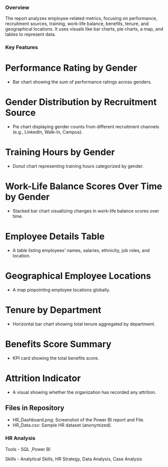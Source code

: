### Overview
The report analyzes employee-related metrics, focusing on performance, recruitment sources, training, work-life balance, benefits, tenure, and geographical locations. It uses visuals like bar charts, pie charts, a map, and tables to represent data.

### Key Features

# Performance Rating by Gender
- Bar chart showing the sum of performance ratings across genders.
   
# Gender Distribution by Recruitment Source
- Pie chart displaying gender counts from different recruitment channels (e.g., LinkedIn, Walk-In, Campus).

# Training Hours by Gender
- Donut chart representing training hours categorized by gender.
  
# Work-Life Balance Scores Over Time by Gender
- Stacked bar chart visualizing changes in work-life balance scores over time.

# Employee Details Table
- A table listing employees’ names, salaries, ethnicity, job roles, and location.

# Geographical Employee Locations
- A map pinpointing employee locations globally.

# Tenure by Department
- Horizontal bar chart showing total tenure aggregated by department.

# Benefits Score Summary
- KPI card showing the total benefits score.

# Attrition Indicator
- A visual showing whether the organization has recorded any attrition.


## Files in Repository  
- HR_Dashboard.png: Screenshot of the Power BI report and File.  
- HR_Data.csv: Sample HR dataset (anonymized).  











### HR Analysis
Tools - SQL ,Power BI 

Skills - Analytical Skills, HR Strategy, Data Analysis, Case Analysis
